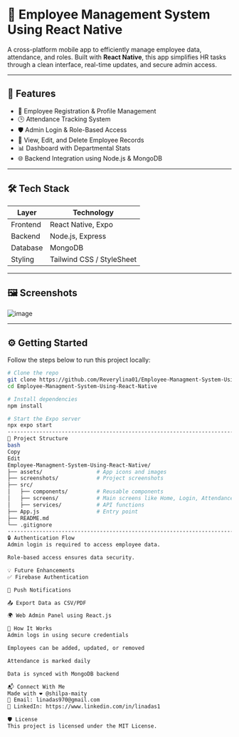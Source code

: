 # 📱 Employee Management System Using React Native

A cross-platform mobile app to efficiently manage employee data, attendance, and roles. Built with **React Native**, this app simplifies HR tasks through a clean interface, real-time updates, and secure admin access.


---

## 🚀 Features

- 👤 Employee Registration & Profile Management  
- 🕒 Attendance Tracking System  
- 🛡️ Admin Login & Role-Based Access  
- 🧾 View, Edit, and Delete Employee Records  
- 📊 Dashboard with Departmental Stats  
- 🌐 Backend Integration using Node.js & MongoDB  

---

## 🛠️ Tech Stack

| Layer       | Technology              |
|-------------|--------------------------|
| Frontend    | React Native, Expo       |
| Backend     | Node.js, Express         |
| Database    | MongoDB                  |
| Styling     | Tailwind CSS / StyleSheet|

---

## 🖼️ Screenshots

![image](https://github.com/user-attachments/assets/47e19969-6410-41fe-a50a-b2ccdeb1e343)


---

## ⚙️ Getting Started

Follow the steps below to run this project locally:

```bash
# Clone the repo
git clone https://github.com/Reverylina01/Employee-Managment-System-Using-React-Native.git
cd Employee-Managment-System-Using-React-Native

# Install dependencies
npm install

# Start the Expo server
npx expo start
-----------------------------------------------------------------------------------------------------------------------------------------
📂 Project Structure
bash
Copy
Edit
Employee-Managment-System-Using-React-Native/
├── assets/                 # App icons and images
├── screenshots/            # Project screenshots
├── src/
│   ├── components/         # Reusable components
│   ├── screens/            # Main screens like Home, Login, Attendance
│   ├── services/           # API functions
├── App.js                  # Entry point
├── README.md
└── .gitignore
--------------------------------------------------------------------------------------------------------------------------------------------
🔒 Authentication Flow
Admin login is required to access employee data.

Role-based access ensures data security.

💡 Future Enhancements
✅ Firebase Authentication

📱 Push Notifications

📤 Export Data as CSV/PDF

🌍 Web Admin Panel using React.js

🧠 How It Works
Admin logs in using secure credentials

Employees can be added, updated, or removed

Attendance is marked daily

Data is synced with MongoDB backend

📬 Connect With Me
Made with ❤️ @shilpa-maity
📧 Email: linadas970@gmail.com
📱 LinkedIn: https://www.linkedin.com/in/linadas1

🛡️ License
This project is licensed under the MIT License.
